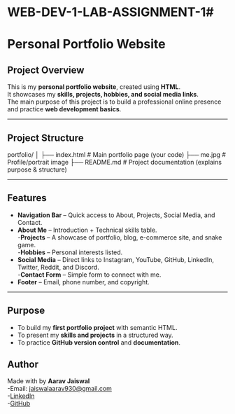 # WEB-DEV-1-LAB-ASSIGNMENT-1#
#  Personal Portfolio Website  

##  Project Overview  
This is my **personal portfolio website**, created using **HTML**.  
It showcases my **skills, projects, hobbies, and social media links**.  
The main purpose of this project is to build a professional online presence and practice **web development basics**.  

---

## Project Structure  
portfolio/
│
├── index.html        # Main portfolio page (your code)
├── me.jpg            # Profile/portrait image
├── README.md         # Project documentation (explains purpose & structure)


---

## Features  
- **Navigation Bar** – Quick access to About, Projects, Social Media, and Contact.  
- **About Me** – Introduction + Technical skills table.  
-**Projects** – A showcase of portfolio, blog, e-commerce site, and snake game.  
-**Hobbies** – Personal interests listed.  
- **Social Media** – Direct links to Instagram, YouTube, GitHub, LinkedIn, Twitter, Reddit, and Discord.  
-**Contact Form** – Simple form to connect with me.  
- **Footer** – Email, phone number, and copyright.  

---

##  Purpose  
- To build my **first portfolio project** with semantic HTML.  
- To present my **skills and projects** in a structured way.  
- To practice **GitHub version control** and **documentation**.  



##  Author  
Made with  by **Aarav Jaiswal**  
-Email: jaiswalaarav930@gmail.com  
-[LinkedIn](https://www.linkedin.com/in/aarav-jaiswal-6bb361370/)  
-[GitHub](https://github.com/jaiswalaarav930-lang)  
